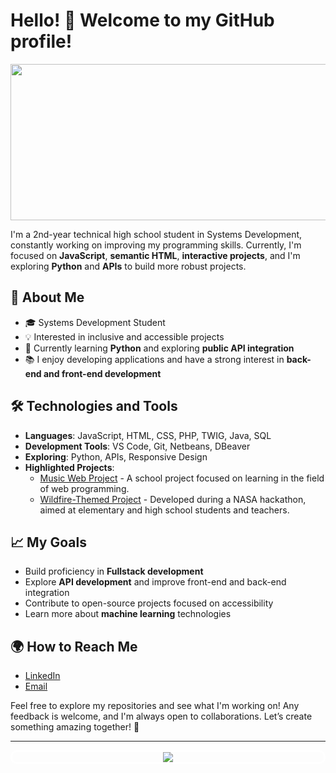 # Hello! 👋 Welcome to my GitHub profile!
<div align="center">
<img height="250" width="1000" src="https://i.pinimg.com/originals/4a/fc/9b/4afc9b072b54a7e23b750bccf5d941cc.gif">
</div>

I'm a 2nd-year technical high school student in Systems Development, constantly working on improving my programming skills. Currently, I'm focused on **JavaScript**, **semantic HTML**, **interactive projects**, and I'm exploring **Python** and **APIs** to build more robust projects.

## 🚀 About Me
- 🎓 Systems Development Student
- 💡 Interested in inclusive and accessible projects
- 🌱 Currently learning **Python** and exploring **public API integration**
- 📚 I enjoy developing applications and have a strong interest in **back-end and front-end development**

## 🛠️ Technologies and Tools
- **Languages**: JavaScript, HTML, CSS, PHP, TWIG, Java, SQL
- **Development Tools**: VS Code, Git, Netbeans, DBeaver
- **Exploring**: Python, APIs, Responsive Design
- **Highlighted Projects**:
  - [Music Web Project](https://gabrielregel.github.io/NectarNotes/index.html) - A school project focused on learning in the field of web programming.
  - [Wildfire-Themed Project](https://regel1106.github.io/NasaSpaceApps/) - Developed during a NASA hackathon, aimed at elementary and high school students and teachers.

## 📈 My Goals
- Build proficiency in **Fullstack development**
- Explore **API development** and improve front-end and back-end integration
- Contribute to open-source projects focused on accessibility
- Learn more about **machine learning** technologies

## 🌍 How to Reach Me
- [LinkedIn](https://www.linkedin.com/in/gabriel-regel-6b383330b/)
- [Email](mailto:regelgabriel3@gmail.com)

Feel free to explore my repositories and see what I'm working on! Any feedback is welcome, and I'm always open to collaborations. Let’s create something amazing together! 🚀

---

<div align="center" style="border: 3px solid white; border-radius: 10px; overflow: hidden;">
    <img src="https://c.tenor.com/b4YzfTiBP7MAAAAC/bye-bye-pokemon.gif">
</div>
